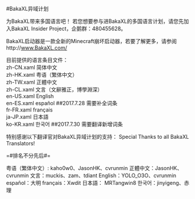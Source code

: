 #BakaXL异域计划

为BakaXL带来多国语言吧！
若您想要参与进BakaXL的多国语言计划，请您先加入BakaXL Insider Project，企鹅群：480455628。

BakaXL启动器是一款全新的Minecraft崩坏启动器，若要了解更多，请参阅http://www.BakaXL.com/

目前提供的语言条目文件：  
zh-CN.xaml 简体中文  
zh-HK.xaml 粤语（繁体中文）  
zh-TW.xaml 正體中文  
zh-CL.xaml 文言（文辭雅正，博學淵深）<br />
en-US.xaml English  
en-ES.xaml español  ##2017.7.28 需要补全词条<br />
fr-FR.xaml français<br />
ja-JP.xaml 日本語<br />
ko-KR.xaml 한국어  ##2017.7.30 需要翻译新增词条


特别感谢以下翻译官对BakaXL异域计划的支持：
Special Thanks to all BakaXL Translators!

=#排名不分先后#=

粤语（繁体中文）: kaho0w0、JasonHK、cvrunmin
正體中文：JasonHK、cvrunmin
文言：muckis、zam、tdiant
English：YOLO_O3O、cvrunmin
español：大明
français：Xwdit
日本語： MRTangwin8
한국어：jinyigeng、赤理